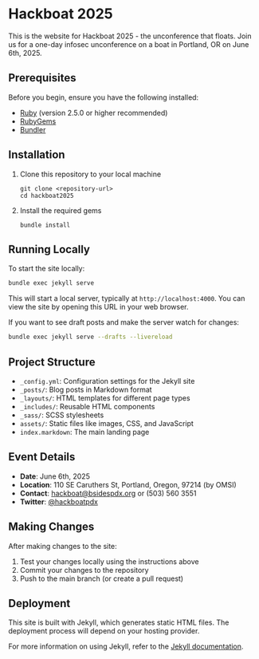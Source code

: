 # Hackboat 2025

This is the website for Hackboat 2025 - the unconference that floats. Join us for a one-day infosec unconference on a boat in Portland, OR on June 6th, 2025.

## Prerequisites

Before you begin, ensure you have the following installed:

- [Ruby](https://www.ruby-lang.org/en/documentation/installation/) (version 2.5.0 or higher recommended)
- [RubyGems](https://rubygems.org/pages/download)
- [Bundler](https://bundler.io/)

## Installation

1. Clone this repository to your local machine

   ```
   git clone <repository-url>
   cd hackboat2025
   ```

2. Install the required gems
   ```
   bundle install
   ```

## Running Locally

To start the site locally:

```bash
bundle exec jekyll serve
```

This will start a local server, typically at `http://localhost:4000`. You can view the site by opening this URL in your web browser.

If you want to see draft posts and make the server watch for changes:

```bash
bundle exec jekyll serve --drafts --livereload
```

## Project Structure

- `_config.yml`: Configuration settings for the Jekyll site
- `_posts/`: Blog posts in Markdown format
- `_layouts/`: HTML templates for different page types
- `_includes/`: Reusable HTML components
- `_sass/`: SCSS stylesheets
- `assets/`: Static files like images, CSS, and JavaScript
- `index.markdown`: The main landing page

## Event Details

- **Date**: June 6th, 2025
- **Location**: 110 SE Caruthers St, Portland, Oregon, 97214 (by OMSI)
- **Contact**: hackboat@bsidespdx.org or (503) 560 3551
- **Twitter**: [@hackboatpdx](https://twitter.com/hackboatpdx)

## Making Changes

After making changes to the site:

1. Test your changes locally using the instructions above
2. Commit your changes to the repository
3. Push to the main branch (or create a pull request)

## Deployment

This site is built with Jekyll, which generates static HTML files. The deployment process will depend on your hosting provider.

For more information on using Jekyll, refer to the [Jekyll documentation](https://jekyllrb.com/docs/).
